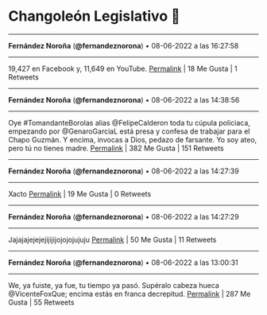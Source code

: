 # Changoleón Legislativo 🙈
*****
**Fernández Noroña** (**@fernandeznorona**) • 08-06-2022 a las 16:27:58
*****
19,427 en Facebook y, 11,649 en YouTube.
[Permalink](https://twitter.com/fernandeznorona/status/1534693753503481858) | 18 Me Gusta | 1 Retweets
*****
**Fernández Noroña** (**@fernandeznorona**) • 08-06-2022 a las 14:38:56
*****
Oye #TomandanteBorolas alias @FelipeCalderon toda tu cúpula policiaca, empezando por @GenaroGarciaL está presa y confesa de trabajar para el Chapo Guzmán. Y encima, invocas a Dios, pedazo de farsante. Yo soy ateo, pero tú no tienes madre.
[Permalink](https://twitter.com/fernandeznorona/status/1534666312269631489) | 382 Me Gusta | 151 Retweets
*****
**Fernández Noroña** (**@fernandeznorona**) • 08-06-2022 a las 14:27:39
*****
Xacto
[Permalink](https://twitter.com/fernandeznorona/status/1534663472520249344) | 19 Me Gusta | 0 Retweets
*****
**Fernández Noroña** (**@fernandeznorona**) • 08-06-2022 a las 14:27:29
*****
Jajajajejejejijijijojojojujuju
[Permalink](https://twitter.com/fernandeznorona/status/1534663430782824448) | 50 Me Gusta | 11 Retweets
*****
**Fernández Noroña** (**@fernandeznorona**) • 08-06-2022 a las 13:00:31
*****
We, ya fuiste, ya fue, tu tiempo ya pasó. Supéralo cabeza hueca @VicenteFoxQue; encima estás en franca decrepitud.
[Permalink](https://twitter.com/fernandeznorona/status/1534641546624131073) | 287 Me Gusta | 55 Retweets